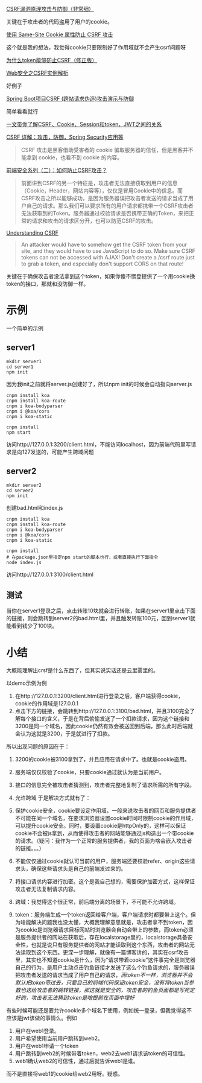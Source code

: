 


[CSRF漏洞原理攻击与防御（非常细）](https://blog.csdn.net/qq_43378996/article/details/123910614)

关键在于攻击者的代码盗用了用户的cookie。

[使用 Same-Site Cookie 属性防止 CSRF 攻击](https://www.tubring.cn/articles/same-site-cookie-attribute-prevent-cross-site-request-forgery)

这个就是我的想法，我觉得cookie只要限制好了作用域就不会产生csrf问题呀

[为什么token能够防止CSRF（修正版）](https://blog.csdn.net/qq_45888932/article/details/124002586)

[Web安全之CSRF实例解析](https://blog.csdn.net/frontend_frank/article/details/107171772)

好例子

[Spring Boot项目CSRF (跨站请求伪造)攻击演示与防御](https://oscar.blog.csdn.net/article/details/125830688)

简单看看就行

[一文带你了解CSRF、Cookie、Session和token，JWT之间的关系](https://blog.csdn.net/Gherbirthday0916/article/details/126874913)

[ CSRF 详解：攻击，防御，Spring Security应用等](https://www.cnblogs.com/pengdai/p/12164754.html)

> CSRF 攻击是黑客借助受害者的 cookie 骗取服务器的信任，但是黑客并不能拿到 cookie，也看不到 cookie 的内容。

[前端安全系列（二）：如何防止CSRF攻击？](https://tech.meituan.com/2018/10/11/fe-security-csrf.html)

> 前面讲到CSRF的另一个特征是，攻击者无法直接窃取到用户的信息（Cookie，Header，网站内容等），仅仅是冒用Cookie中的信息。而CSRF攻击之所以能够成功，是因为服务器误把攻击者发送的请求当成了用户自己的请求。那么我们可以要求所有的用户请求都携带一个CSRF攻击者无法获取到的Token。服务器通过校验请求是否携带正确的Token，来把正常的请求和攻击的请求区分开，也可以防范CSRF的攻击。

[Understanding CSRF](https://github.com/pillarjs/understanding-csrf)

> An attacker would have to somehow get the CSRF token from your site, and they would have to use JavaScript to do so. Make sure CSRF tokens can not be accessed with AJAX! Don't create a /csrf route just to grab a token, and especially don't support CORS on that route!

关键在于确保攻击者没法拿到这个token，如果你傻不愣登提供了一个用cookie换token的接口，那就和没防御一样。

# 示例
一个简单的示例
## server1
```shell
mkdir server1
cd server1
npm init
```
因为我init之前就将server.js创建好了，所以npm init的时候会自动指向server.js


```shell
cnpm install koa
cnpm install koa-route
cnpm i koa-bodyparser
cnpm i @koa/cors
cnpm i koa-static

cnpm install
npm start
```
访问http://127.0.0.1:3200/client.html，不能访问localhost，因为前端代码里写请求是向127发送的，可能产生跨域问题


## server2
```shell
mkdir server2
cd server2
npm init
```
创建bad.html和index.js

```shell
cnpm install koa
cnpm install koa-route
cnpm i koa-bodyparser
cnpm i @koa/cors
cnpm i koa-static

cnpm install
# 在package.json里指定npm start的脚本也行，或者直接执行下面指令
node index.js
```
访问http://127.0.0.1:3100/client.html

## 测试
当你在server1登录之后，点击转账10块就会进行转账，如果在server1里点击下面的链接，则会跳转到server2的bad.html里，并且触发转账100元，回到server1就能看到钱少了100块。

# 小结
大概能理解出crsf是什么东西了，但其实说实话还是云里雾里的。

以demo示例为例
1. 在http://127.0.0.1:3200/client.html进行登录之后，客户端获得cookie，cookie的作用域是127.0.0.1
2. 点击下方的链接，会跳转到http://127.0.0.1:3100/bad.html，并且3100完全了解每个接口的含义，于是在背后偷偷发送了一个扣款请求，因为这个链接和3200是同一个域名，因此cookie仍然有效会被送回到后端，那么此时后端就会认为这就是3200，于是就进行了扣款。

所以出现问题的原因在于：
1. 3200的cookie被3100拿到了，并且应用在请求中了。也就是cookie盗用。
2. 服务端仅仅校验了cookie，只要cookie通过就认为是当前用户。
3. 接口的信息完全被攻击者猜测到，攻击者完整地复制了请求所需的所有字段。
4. 允许跨域
于是解决方式就有了：

1. 保护cookie安全，cookie要设定作用域，一般来说攻击者的网页和服务提供者不可能在同一个域名，在要求浏览器设置cookie时同时限制cookie的作用域，可以提升cookie安全。同时，要设置cookie是httpOnly的，这样可以保证cookie不会被js拿到，从而使得攻击者的网站能够通过js构造出一个带cookie的请求。（疑问：我作为一个正常的服务提供者，我的页面为啥会嵌入攻击者的链接。。。）
2. 不能仅仅通过cookie就认可当前的用户，服务端还要校验refer、origin这些请求头，确保这些请求头是自己的前端发过来的。
3. 将接口请求内容进行加密。这个是我自己想的，需要保护加密方式，这样保证攻击者无法复制请求内容。
4. 跨域：我觉得这个很正常，前后端分离的场景下，不可能不允许跨域。
5. token：服务端生成一个token返回给客户端，客户端请求时都要带上这个。但为啥能解决问题我也没太懂，大概我理解意思就是，攻击者拿不到token，因为cookie是浏览器请求目标网站时浏览器会自动会带上的参数，而token必须是服务提供者的网站在获取后，存在localstorage里的，localstorage具备安全性，也就是说只有服务提供者的网站才能读取到这个东西，攻击者的网站无法读取到这个东西。更深一步理解，就像有一篇博客讲的，其实在csrf攻击里，其实也不知道cookie是什么，因为“请求带着cookie”这件事完全是浏览器自己的行为，是用户主动点击钓鱼链接才发送了这么个钓鱼请求的，服务器误把攻击者发送的请求当成了用户自己的请求，*而token不一样，浏览器并不会默认把token带过去，只要自己的前端代码保证token安全，没有将token当参数也送给攻击者的跳转链接，那这就是安全的，攻击者的钓鱼页面都是写死定好的，攻击者无法猜到token是啥提前在页面中埋好*


有些时候可能还是要允许cookie多个域名下使用，例如统一登录，但我觉得这不应该是jwt该做的事情么。例如
1. 用户在web1登录。
2. 用户希望使用当前用户跳转到web2。
3. 用户在web1申请一个token
4. 用户跳转到web2的时候带着token，web2去web1请求该token的可信性。
5. web1确认web2的可信性，通过后就告诉web1是谁。

而不是直接将web1的cookie给web2用呀。疑惑。